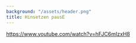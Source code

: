 ```yaml
---
background: "/assets/header.png"
title: Hinsetzen pausE
---
```

<https://www.youtube.com/watch?v=hFJC6mIzxH8>